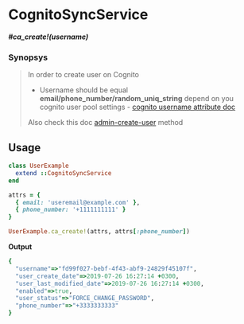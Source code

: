 # CognitoSyncService

__*#ca_create!(username)*__

### Synopsys

> In order to create user on Cognito
> - Username should be equal __email/phone_number/random_uniq_string__ depend on you cognito user pool settings - [cognito username attribute doc](https://docs.aws.amazon.com/en_us/cognito/latest/developerguide/user-pool-settings-attributes.html#user-pool-settings-usernames)
>
> Also check this doc [admin-create-user](https://docs.aws.amazon.com/cli/latest/reference/cognito-idp/admin-create-user.html) method

## Usage

```ruby
class UserExample
  extend ::CognitoSyncService
end

attrs = {
  { email: 'useremail@example.com' },
  { phone_number: '+1111111111' }
}

UserExample.ca_create!(attrs, attrs[:phone_number])
```

__Output__

```ruby
{
  "username"=>"fd99f027-bebf-4f43-abf9-24829f45107f",
  "user_create_date"=>2019-07-26 16:27:14 +0300,
  "user_last_modified_date"=>2019-07-26 16:27:14 +0300,
  "enabled"=>true,
  "user_status"=>"FORCE_CHANGE_PASSWORD",
  "phone_number"=>"+3333333333"
}

```

